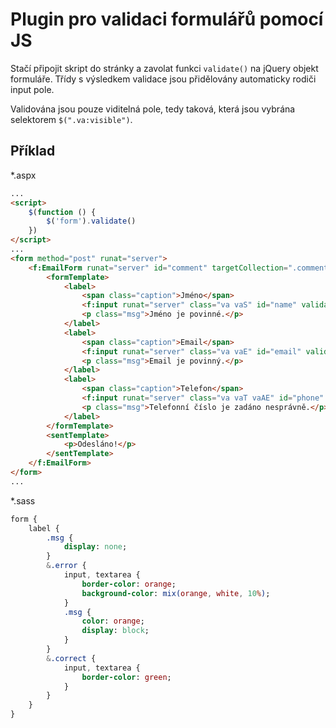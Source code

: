 # Plugin pro validaci formulářů pomocí JS

Stačí připojit skript do stránky a zavolat funkci `validate()` na jQuery objekt formuláře. Třídy s výsledkem validace jsou přidělovány automaticky rodiči input pole.

Validována jsou pouze viditelná pole, tedy taková, která jsou vybrána selektorem `$(".va:visible")`.

## Příklad

*.aspx

```html
...
<script>
    $(function () {
        $('form').validate()
    })
</script>
...
<form method="post" runat="server">
    <f:EmailForm runat="server" id="comment" targetCollection=".comment" emailTemplate="Comment/sent">
        <formTemplate>
            <label>
                <span class="caption">Jméno</span>
                <f:input runat="server" class="va vaS" id="name" validateas="NotEmpty" targetField="name" />
                <p class="msg">Jméno je povinné.</p>
            </label>
            <label>
                <span class="caption">Email</span>
                <f:input runat="server" class="va vaE" id="email" validateas="Email" targetField="email" />
                <p class="msg">Email je povinný.</p>
            </label>
            <label>
                <span class="caption">Telefon</span>
                <f:input runat="server" class="va vaT vaAE" id="phone" validateas="TelefonOrEmpty" targetField="phone" />
                <p class="msg">Telefonní číslo je zadáno nesprávně.</p>
            </label>
        </formTemplate>
        <sentTemplate>
            <p>Odesláno!</p>
        </sentTemplate>
    </f:EmailForm>
</form>
...
```

*.sass

```sass
form {
    label {
        .msg {
            display: none;
        }
        &.error {
            input, textarea {
                border-color: orange;
                background-color: mix(orange, white, 10%);
            }
            .msg {
                color: orange;
                display: block;
            }
        }
        &.correct {
            input, textarea {
                border-color: green;
            }
        }
    }
}
```